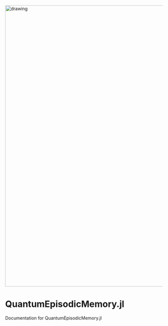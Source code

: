 #
<img src="https://raw.githubusercontent.com/itsdfish/QuantumEpisodicMemory.jl/gh-pages/dev/assets/logo_readme.png" alt="drawing" width="900"/>

# QuantumEpisodicMemory.jl

Documentation for QuantumEpisodicMemory.jl
